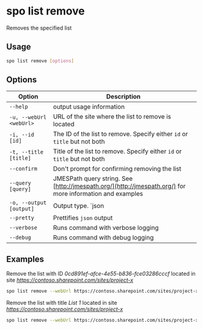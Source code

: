 # spo list remove

Removes the specified list

## Usage

```sh
spo list remove [options]
```

## Options

Option|Description
------|-----------
`--help`|output usage information
`-u, --webUrl <webUrl>`|URL of the site where the list to remove is located
`-i, --id [id]`|The ID of the list to remove. Specify either `id` or `title` but not both
`-t, --title [title]`|Title of the list to remove. Specify either `id` or `title` but not both
`--confirm`|Don't prompt for confirming removing the list
`--query [query]`|JMESPath query string. See [http://jmespath.org/](http://jmespath.org/) for more information and examples
`-o, --output [output]`|Output type. `json|text`. Default `text`
`--pretty`|Prettifies `json` output
`--verbose`|Runs command with verbose logging
`--debug`|Runs command with debug logging

## Examples

Remove the list with ID _0cd891ef-afce-4e55-b836-fce03286cccf_ located in site _https://contoso.sharepoint.com/sites/project-x_

```sh
spo list remove --webUrl https://contoso.sharepoint.com/sites/project-x --id 0cd891ef-afce-4e55-b836-fce03286cccf
```

Remove the list with title _List 1_ located in site _https://contoso.sharepoint.com/sites/project-x_

```sh
spo list remove --webUrl https://contoso.sharepoint.com/sites/project-x --title 'List 1'
```